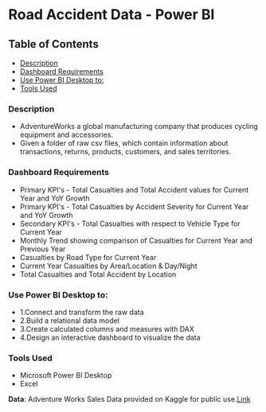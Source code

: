 # Road Accident Data - Power BI

## Table of Contents
- [Description](#description)
- [Dashboard Requirements](#dashboard-requirements)
- [Use Power BI Desktop to:](#use-power-bi-desktop-to)
- [Tools Used](#tools-used)

### Description
- AdventureWorks a global manufacturing company that produces cycling equipment and accessories.
- Given  a folder of raw csv files, which contain information about
  transactions, returns, products, customers, and sales territories.

### Dashboard Requirements
- Primary KPI's - Total Casualties and Total Accident values for Current Year and YoY Growth
- Primary KPI's - Total Casualties by Accident Severity for Current Year and YoY Growth
- Secondary KPI's - Total Casualties with respect to Vehicle Type for Current Year
- Monthly Trend showing comparison of Casualties for Current Year and Previous Year
- Casualties by Road Type for Current Year
- Current Year Casualties by Area/Location & Day/Night
- Total Casualties and Total Accident by Location

### Use Power BI Desktop to:
- 1.Connect and transform the raw data
- 2.Build a relational data model
- 3.Create calculated columns and measures with DAX
- 4.Design an interactive dashboard to visualize the data

### Tools Used 
- Microsoft Power BI Desktop
- Excel

**Data**: Adventure Works Sales Data provided on Kaggle for public use.[Link](https://www.kaggle.com/datasets/nextmillionaire/car-accident-dataset)
